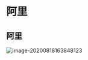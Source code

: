 # 阿里

## 阿里

![image-20200818163848123](D:/czw-project/learningblog/docs/.vuepress/public/assets/img/image-20200818163848123.png)
